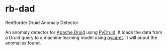 # rb-dad

RedBorder Druid Anomaly Detector

An anomaly detector for [Apache Druid](https://github.com/apache/druid) using [PyDruid](https://github.com/druid-io/pydruid). It loads the data from a Druid query to a machine learning model using [pycaret](https://github.com/pycaret/pycaret). It will ouput the anomalies found.
